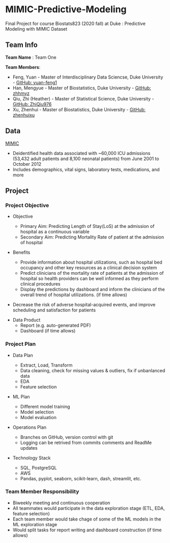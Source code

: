 # MIMIC-Predictive-Modeling

Final Project for course Biostats823 (2020 fall) at Duke : Predictive Modeling with MIMIC Dataset


## Team Info

**Team Name** : Team One

**Team Members**:

- Feng, Yuan - Master of Interdisciplinary Data Sciencse, Duke University - [GitHub: yuan-feng1](https://github.com/yuan-feng1)
- Han, Mengyue - Master of Biostatistics, Duke University - [GitHub: zhhmyz](https://github.com/zhhmyz)
- Qiu, Zhi (Heather) - Master of Statistical Science, Duke University - [GitHub: ZhiQiu976](https://github.com/ZhiQiu976)
- Xu, Zhenhui - Master of Biostatistics, Duke University - [GitHub: zhenhuixu](https://github.com/zhenhuixu)


## Data

[MIMIC](https://mimic.physionet.org)
- Deidentified health data associated with ~60,000 ICU admissions (53,432 adult patients and 8,100 neonatal patients) from June 2001 to October 2012
- Includes demographics, vital signs, laboratory tests, medications, and more


## Project

### Project Objective

- Objective
    * Primary Aim: Predicting Length of Stay(LoS) at the admission of hospital as a continuous variable
    * Secondary Aim: Predicting Mortality Rate of patient at the admission of hospital

- Benefits
    * Provide information about hospital utilizations, such as hospital bed occupancy and other key resources as a clinical decision system
    * Predict clinicians of the mortality rate of patients at the admission of hospital so health providers can be well informed as they perform clinical procedures
    * Display the predictions by dashboard and inform the clinicians of the overall trend of hospital utilizations. (if time allows)
* Decrease the risk of adverse hospital-acquired events, and improve scheduling and satisfaction for patients
    
- Data Product
    - Report (e.g. auto-generated PDF)
    - Dashboard (if time allows)


### Project Plan

- Data Plan
    - Extract, Load, Transform
    - Data cleaning, check for missing values & outliers, fix if unbanlanced data
    - EDA
    - Feature selection
    
- ML Plan
    - Different model training
    - Model selection
    - Model evaluation

- Operations Plan
    - Branches on GitHub, version control with git
    - Logging can be retrived from commits comments and ReadMe updates

- Technology Stack
    - SQL, PostgreSQL
    - AWS
    - Pandas, pyplot, seaborn, scikit-learn, dash, streamlit, etc.


### Team Member Responsibility

- Biweekly meeting and continuous cooperation
- All teammates would participate in the data exploration stage (ETL, EDA, feature selection)
- Each team member would take chage of some of the ML models in the ML exploration stage
- Would split tasks for report writing and dashboard construction (if time allows)






